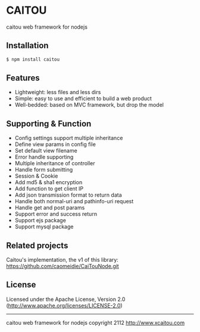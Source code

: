 # CAITOU

caitou web framework for nodejs

## Installation

```bash
$ npm install caitou
```

## Features

  * Lightweight: less files and less dirs
  * Simple: easy to use and efficient to build a web product
  * Well-bedded: based on MVC framework, but drop the model

## Supporting & Function

  * Config settings support multiple inheritance
  * Define view params in config file
  * Set default view filename
  * Error handle supporting
  * Multiple inheritance of controller
  * Handle form submitting
  * Session & Cookie
  * Add md5 & sha1 encryption
  * Add function to get client IP
  * Add json transmission format to return data
  * Handle both normal-uri and pathinfo-uri request
  * Handle get and post params
  * Support error and success return
  * Support ejs package
  * Support mysql package
  
## Related projects

Caitou's implementation, the v1 of this library: https://github.com/caomeidie/CaiTouNode.git
 
## License

Licensed under the Apache License, Version 2.0
(<http://www.apache.org/licenses/LICENSE-2.0>)

- - -
caitou web framework for nodejs copyright 2112
http://www.xcaitou.com
